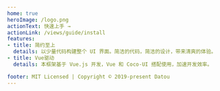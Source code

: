 ```yaml
---
home: true
heroImage: /logo.png
actionText: 快速上手 →
actionLink: /views/guide/install
features:
- title: 简约至上
  details: 以少量代码构建整个 UI 界面。简洁的代码，简洁的设计，带来清爽的体验。
- title: Vue驱动
  details: 本框架基于 Vue.js 开发，Vue 和 Coco-UI 搭配使用，加速开发效率。

footer: MIT Licensed | Copyright © 2019-present Datou
---
```

